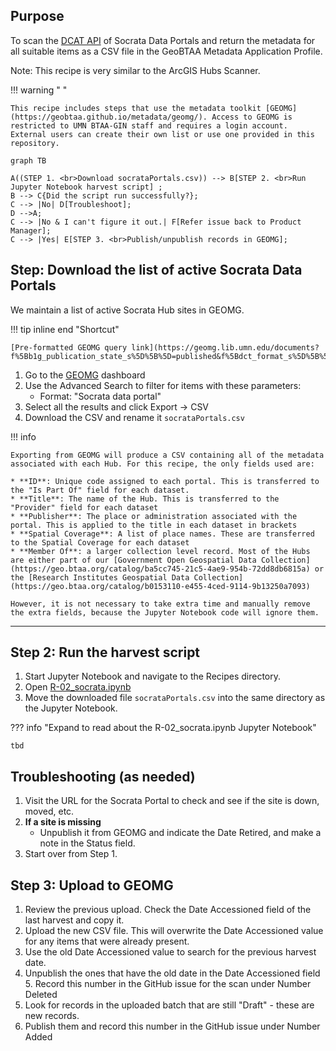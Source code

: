 ## Purpose

To scan the [DCAT API](https://resources.data.gov/resources/dcat-us/) of Socrata Data Portals and return the metadata for all suitable items as a CSV file in the GeoBTAA Metadata Application Profile.

Note: This recipe is very similar to the ArcGIS Hubs Scanner.

!!! warning " "

	This recipe includes steps that use the metadata toolkit [GEOMG](https://geobtaa.github.io/metadata/geomg/). Access to GEOMG is restricted to UMN BTAA-GIN staff and requires a login account. External users can create their own list or use one provided in this repository.

``` mermaid
graph TB

A((STEP 1. <br>Download socrataPortals.csv)) --> B[STEP 2. <br>Run Jupyter Notebook harvest script] ;
B --> C{Did the script run successfully?};
C --> |No| D[Troubleshoot];
D -->A;
C --> |No & I can't figure it out.| F[Refer issue back to Product Manager];
C --> |Yes| E[STEP 3. <br>Publish/unpublish records in GEOMG]; 

```


## Step: Download the list of active Socrata Data Portals

We maintain a list of active Socrata Hub sites in GEOMG. 

!!! tip inline end "Shortcut"

	[Pre-formatted GEOMG query link](https://geomg.lib.umn.edu/documents?f%5Bb1g_publication_state_s%5D%5B%5D=published&f%5Bdct_format_s%5D%5B%5D=Socrata+data+portal&q=&rows=20&sort=score+desc)

1. Go to the [GEOMG](https://geomg.lib.umn.edu) dashboard
2. Use the Advanced Search to filter for items with these parameters:
  	 - Format: "Socrata data portal"
3. Select all the results and click Export -> CSV
4. Download the CSV and rename it `socrataPortals.csv`


!!! info
    
	Exporting from GEOMG will produce a CSV containing all of the metadata associated with each Hub. For this recipe, the only fields used are:

	* **ID**: Unique code assigned to each portal. This is transferred to the "Is Part Of" field for each dataset.
	* **Title**: The name of the Hub. This is transferred to the "Provider" field for each dataset
	* **Publisher**: The place or administration associated with the portal. This is applied to the title in each dataset in brackets
	* **Spatial Coverage**: A list of place names. These are transferred to the Spatial Coverage for each dataset
	* **Member Of**: a larger collection level record. Most of the Hubs are either part of our [Government Open Geospatial Data Collection](https://geo.btaa.org/catalog/ba5cc745-21c5-4ae9-954b-72dd8db6815a) or the [Research Institutes Geospatial Data Collection](https://geo.btaa.org/catalog/b0153110-e455-4ced-9114-9b13250a7093)

	However, it is not necessary to take extra time and manually remove the extra fields, because the Jupyter Notebook code will ignore them.

-------------------

## Step 2: Run the harvest script

1. Start Jupyter Notebook and navigate to the Recipes directory.
2. Open [R-02_socrata.ipynb](https://github.com/geobtaa/harvesting-guide/blob/main/recipes/R-02_socrata)
3. Move the downloaded file `socrataPortals.csv` into the same directory as the Jupyter Notebook.

??? info "Expand to read about the R-02_socrata.ipynb Jupyter Notebook"

	tbd



## Troubleshooting (as needed)


1. Visit the URL for the Socrata Portal to check and see if the site is down, moved, etc. 
2. **If a site is missing**
	- Unpublish it from GEOMG and indicate the Date Retired, and make a note in the Status field.  
3. Start over from Step 1.


## Step 3: Upload to GEOMG

1. Review the previous upload. Check the Date Accessioned field of the last harvest and copy it. 
2. Upload the new CSV file. This will overwrite the Date Accessioned value for any items that were already present.
3. Use the old Date Accessioned value to search for the previous harvest date. 
4. Unpublish the ones that have the old date in the Date Accessioned field 5. Record this number in the GitHub issue for the scan under Number Deleted
6. Look for records in the uploaded batch that are still "Draft" - these are new records. 
7. Publish them and record this number in the GitHub issue under Number Added
